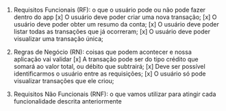 1. Requisitos Funcionais (RF): o que o usuário pode ou não pode fazer dentro do app
 [x] O usuário deve poder criar uma nova transação;
 [x] O usuário deve poder obter um resumo da conta;
 [x] O usuário deve poder listar todas as transações que já ocorreram;
 [x] O usuário deve poder visualizar uma transação única;

2. Regras de Negócio (RN): coisas que podem acontecer e nossa aplicação vai validar
 [x] A transação pode ser do tipo crédito que somará ao valor total, ou débito que subtrairá;
 [x] Deve ser possível identificarmos o usuário entre as requisições;
 [x] O usuário só pode visualizar transações que ele criou;

3. Requisitos Não Funcionais (RNF): o que vamos utilizar para atingir cada funcionalidade descrita
anteriormente
